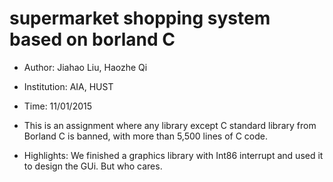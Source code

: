 # supermarket shopping system based on borland C

- Author: Jiahao Liu, Haozhe Qi 

- Institution: AIA, HUST

- Time: 11/01/2015

- This is an assignment where any library except C standard library from Borland C is banned, with more than 5,500 lines of C code.

- Highlights: We finished a graphics library with Int86 interrupt and used it to design the GUi. But who cares.
